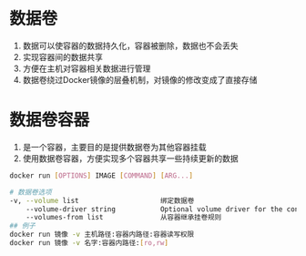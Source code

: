 # 数据卷

1. 数据可以使容器的数据持久化，容器被删除，数据也不会丢失
2. 实现容器间的数据共享
3. 方便在主机对容器相关数据进行管理
4. 数据卷绕过Docker镜像的层叠机制，对镜像的修改变成了直接存储



# 数据卷容器

1. 是一个容器，主要目的是提供数据卷为其他容器挂载
2. 使用数据卷容器，方便实现多个容器共享一些持续更新的数据



```bash
docker run [OPTIONS] IMAGE [COMMAND] [ARG...]

# 数据卷选项
-v, --volume list                    绑定数据卷
    --volume-driver string           Optional volume driver for the container
    --volumes-from list              从容器继承挂卷规则
## 例子
docker run 镜像 -v 主机路径:容器内路径:容器读写权限
docker run 镜像 -v 名字:容器内路径:[ro,rw]
```



# 